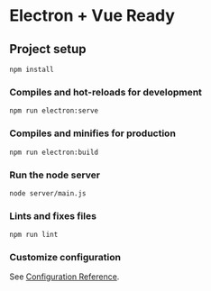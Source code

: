 # Electron + Vue Ready

## Project setup
```
npm install
```

### Compiles and hot-reloads for development
```
npm run electron:serve
```

### Compiles and minifies for production
```
npm run electron:build
```

### Run the node server
```
node server/main.js
```

### Lints and fixes files
```
npm run lint
```

### Customize configuration
See [Configuration Reference](https://cli.vuejs.org/config/).

